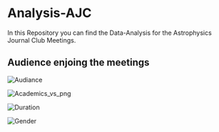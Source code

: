 
# Analysis-AJC
In this Repository you can find the Data-Analysis for the Astrophysics Journal Club Meetings.

## Audience enjoing the meetings
![Audiance](https://user-images.githubusercontent.com/81431176/112676239-796f1c80-8e68-11eb-84f2-db683eef3d62.png)

![Academics_vs_png](https://user-images.githubusercontent.com/81431176/112676338-986dae80-8e68-11eb-9303-d9bba13d2986.png)

![Duration](https://user-images.githubusercontent.com/81431176/112676364-9f94bc80-8e68-11eb-8f72-5aa77b1fc679.png)

![Gender](https://user-images.githubusercontent.com/81431176/112676387-a6bbca80-8e68-11eb-90fb-77d33f1c3aab.png)
